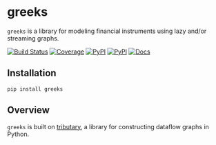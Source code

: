 # greeks
`greeks` is a library for modeling financial instruments using lazy and/or streaming graphs.

[![Build Status](https://github.com/timkpaine/greeks/workflows/Build%20Status/badge.svg?branch=main)](https://github.com/timkpaine/greeks/actions?query=workflow%3A%22Build+Status%22)
[![Coverage](https://codecov.io/gh/timkpaine/greeks/branch/main/graph/badge.svg)](https://codecov.io/gh/timkpaine/greeks)
[![PyPI](https://img.shields.io/pypi/l/greeks.svg)](https://pypi.python.org/pypi/greeks)
[![PyPI](https://img.shields.io/pypi/v/greeks.svg)](https://pypi.python.org/pypi/greeks)
[![Docs](https://img.shields.io/readthedocs/greeks.svg)](https://greeks.readthedocs.io)


## Installation

`pip install greeks`

## Overview
`greeks` is built on [tributary](https://github.com/timkpaine/tributary), a library for constructing dataflow graphs in Python.
